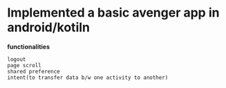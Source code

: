 # Implemented a basic avenger app in android/kotiln

**functionalities**
```login
logout
page scroll
shared preference
intent(to transfer data b/w one activity to another)
```
